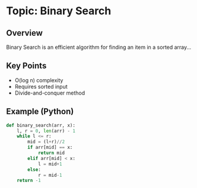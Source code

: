 # Topic: Binary Search

## Overview

Binary Search is an efficient algorithm for finding an item in a sorted array...

## Key Points

- O(log n) complexity
- Requires sorted input
- Divide-and-conquer method

## Example (Python)

```python
def binary_search(arr, x):
    l, r = 0, len(arr) - 1
    while l <= r:
        mid = (l+r)//2
        if arr[mid] == x:
            return mid
        elif arr[mid] < x:
            l = mid+1
        else:
            r = mid-1
    return -1
